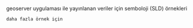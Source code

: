 geoserver uygulaması ile yayınlanan veriler için semboloji (SLD) örnekleri

    daha fazla örnek için
